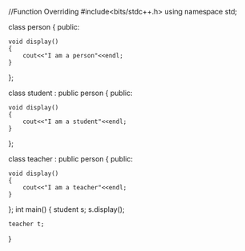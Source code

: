 //Function Overriding
#include<bits/stdc++.h>
using namespace std;

class person
{
public:

    void display()
    {
        cout<<"I am a person"<<endl;
    }

};

class student : public person
{
public:

    void display()
    {
        cout<<"I am a student"<<endl;
    }
};

class teacher : public person
{
public:

    void display()
    {
        cout<<"I am a teacher"<<endl;
    }
};
int main()
{
    student s;
    s.display();

    teacher t;
    
}

